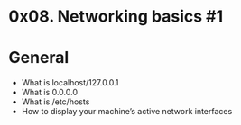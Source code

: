 # 0x08. Networking basics #1

# General

 - What is localhost/127.0.0.1
 - What is 0.0.0.0
 - What is /etc/hosts
 - How to display your machine’s active network interfaces
